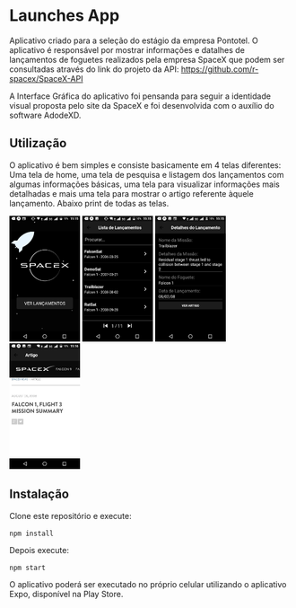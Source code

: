 # Launches App

Aplicativo criado para a seleção do estágio da empresa Pontotel. O aplicativo é responsável por mostrar informações e datalhes de lançamentos de foguetes realizados pela empresa SpaceX que podem ser consultadas através do link do projeto da API: https://github.com/r-spacex/SpaceX-API

A Interface Gráfica do aplicativo foi pensanda para seguir a identidade visual proposta pelo site da SpaceX e foi desenvolvida com o auxílio do software AdodeXD.

## Utilização

O aplicativo é bem simples e consiste basicamente em 4 telas diferentes: Uma tela de home, uma tela de pesquisa e listagem dos lançamentos com algumas informações básicas, uma tela para visualizar informações mais detalhadas e mais uma tela para mostrar o artigo referente àquele lançamento. Abaixo print de todas as telas. 

<img src="./assets/prints/home.jpeg" width="25%" height="25%">
<img src="./assets/prints/list.jpeg" width="25%" height="25%">
<img src="./assets/prints/details.jpeg" width="25%" height="25%">
<img src="./assets/prints/article.jpeg" width="25%" height="25%">


## Instalação

Clone este repositório e execute:

```
npm install
``` 

Depois execute:

```
npm start
```

O aplicativo poderá ser executado no próprio celular utilizando o aplicativo Expo, disponível na Play Store.

